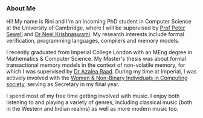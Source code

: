 ### About Me

Hi! My name is Rini and I'm an incoming PhD student in Computer Science at the University of Cambridge, where I will be supervised by [Prof Peter Sewell](https://www.cl.cam.ac.uk/~pes20/) and [Dr Neel Krishnaswami](https://www.cl.cam.ac.uk/~nk480/). My research interests include formal verification, programming languages, compilers and memory models.

I recently graduated from Imperial College London with an MEng degree in Mathematics & Computer Science. My Master's thesis was about formal transactional memory models in the context of non-volatile memory, for which I was supervised by [Dr Azalea Raad](https://www.soundandcomplete.org/). During my time at Imperial, I was actively involved with the [Women & Non-Binary Individuals in Computing society](http://wic.doc.ic.ac.uk/), serving as Secretary in my final year.

I spend most of my free time getting involved with music. I enjoy both listening to and playing a variety of genres, including classical music (both in the Western and Indian realms) as well as more modern music too.
